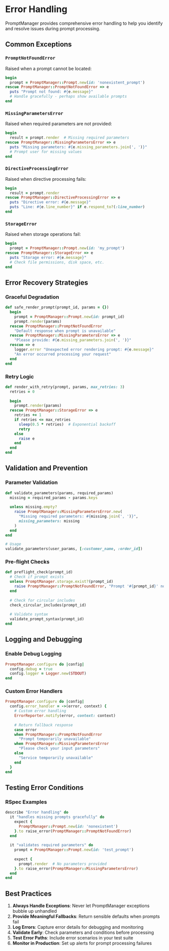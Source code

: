 # Error Handling

PromptManager provides comprehensive error handling to help you identify and resolve issues during prompt processing.

## Common Exceptions

### `PromptNotFoundError`

Raised when a prompt cannot be located:

```ruby
begin
  prompt = PromptManager::Prompt.new(id: 'nonexistent_prompt')
rescue PromptManager::PromptNotFoundError => e
  puts "Prompt not found: #{e.message}"
  # Handle gracefully - perhaps show available prompts
end
```

### `MissingParametersError`

Raised when required parameters are not provided:

```ruby
begin
  result = prompt.render  # Missing required parameters
rescue PromptManager::MissingParametersError => e
  puts "Missing parameters: #{e.missing_parameters.join(', ')}"
  # Prompt user for missing values
end
```

### `DirectiveProcessingError`

Raised when directive processing fails:

```ruby
begin
  result = prompt.render
rescue PromptManager::DirectiveProcessingError => e
  puts "Directive error: #{e.message}"
  puts "Line: #{e.line_number}" if e.respond_to?(:line_number)
end
```

### `StorageError`

Raised when storage operations fail:

```ruby
begin
  prompt = PromptManager::Prompt.new(id: 'my_prompt')
rescue PromptManager::StorageError => e
  puts "Storage error: #{e.message}"
  # Check file permissions, disk space, etc.
end
```

## Error Recovery Strategies

### Graceful Degradation

```ruby
def safe_render_prompt(prompt_id, params = {})
  begin
    prompt = PromptManager::Prompt.new(id: prompt_id)
    prompt.render(params)
  rescue PromptManager::PromptNotFoundError
    "Default response when prompt is unavailable"
  rescue PromptManager::MissingParametersError => e
    "Please provide: #{e.missing_parameters.join(', ')}"
  rescue => e
    logger.error "Unexpected error rendering prompt: #{e.message}"
    "An error occurred processing your request"
  end
end
```

### Retry Logic

```ruby
def render_with_retry(prompt, params, max_retries: 3)
  retries = 0
  
  begin
    prompt.render(params)
  rescue PromptManager::StorageError => e
    retries += 1
    if retries <= max_retries
      sleep(0.5 * retries)  # Exponential backoff
      retry
    else
      raise e
    end
  end
end
```

## Validation and Prevention

### Parameter Validation

```ruby
def validate_parameters(params, required_params)
  missing = required_params - params.keys
  
  unless missing.empty?
    raise PromptManager::MissingParametersError.new(
      "Missing required parameters: #{missing.join(', ')}",
      missing_parameters: missing
    )
  end
end

# Usage
validate_parameters(user_params, [:customer_name, :order_id])
```

### Pre-flight Checks

```ruby
def preflight_check(prompt_id)
  # Check if prompt exists
  unless PromptManager.storage.exist?(prompt_id)
    raise PromptManager::PromptNotFoundError, "Prompt '#{prompt_id}' not found"
  end
  
  # Check for circular includes
  check_circular_includes(prompt_id)
  
  # Validate syntax
  validate_prompt_syntax(prompt_id)
end
```

## Logging and Debugging

### Enable Debug Logging

```ruby
PromptManager.configure do |config|
  config.debug = true
  config.logger = Logger.new(STDOUT)
end
```

### Custom Error Handlers

```ruby
PromptManager.configure do |config|
  config.error_handler = ->(error, context) {
    # Custom error handling
    ErrorReporter.notify(error, context: context)
    
    # Return fallback response
    case error
    when PromptManager::PromptNotFoundError
      "Prompt temporarily unavailable"
    when PromptManager::MissingParametersError
      "Please check your input parameters"
    else
      "Service temporarily unavailable"
    end
  }
end
```

## Testing Error Conditions

### RSpec Examples

```ruby
describe "Error handling" do
  it "handles missing prompts gracefully" do
    expect {
      PromptManager::Prompt.new(id: 'nonexistent')
    }.to raise_error(PromptManager::PromptNotFoundError)
  end
  
  it "validates required parameters" do
    prompt = PromptManager::Prompt.new(id: 'test_prompt')
    
    expect {
      prompt.render  # No parameters provided
    }.to raise_error(PromptManager::MissingParametersError)
  end
end
```

## Best Practices

1. **Always Handle Exceptions**: Never let PromptManager exceptions bubble up unhandled
2. **Provide Meaningful Fallbacks**: Return sensible defaults when prompts fail
3. **Log Errors**: Capture error details for debugging and monitoring
4. **Validate Early**: Check parameters and conditions before processing
5. **Test Error Paths**: Include error scenarios in your test suite
6. **Monitor in Production**: Set up alerts for prompt processing failures